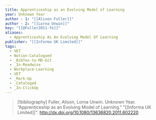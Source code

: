 ```yaml
---
title: Apprenticeship as an Evolving Model of Learning
year: Unknown Year
author - 1: "[[Alison Fuller]]"
author - 2: "[[Lorna Unwin]]"
key: "[[@Fuller2011-fe]]"
aliases:
  - Apprenticeship As An Evolving Model Of Learning
publisher: "[[Informa UK Limited]]"
tags:
  - VET
  - Notion-Catalogued
  - _BibTex-to-MD-Git
  - _In-Readwise
  - Workplace-Learning
  - VET
  - _Mark-Up
  - _Cataloged
  - _In-ClickUp
---
```


> [!bibliography]
> Fuller, Alison, Lorna Unwin. Unknown Year. “Apprenticeship as an Evolving Model of Learning.” "[[Informa UK Limited]]". http://dx.doi.org/10.1080/13636820.2011.602220
